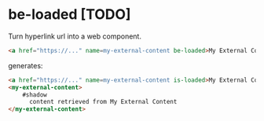 # be-loaded [TODO]

Turn hyperlink url into a web component.

```html
<a href="https://..." name=my-external-content be-loaded>My External Content</a>
```

generates:

```html
<a href="https://..." name=my-external-content is-loaded>My External Content</a>
<my-external-content>
    #shadow
      content retrieved from My External Content
</my-external-content>
```

